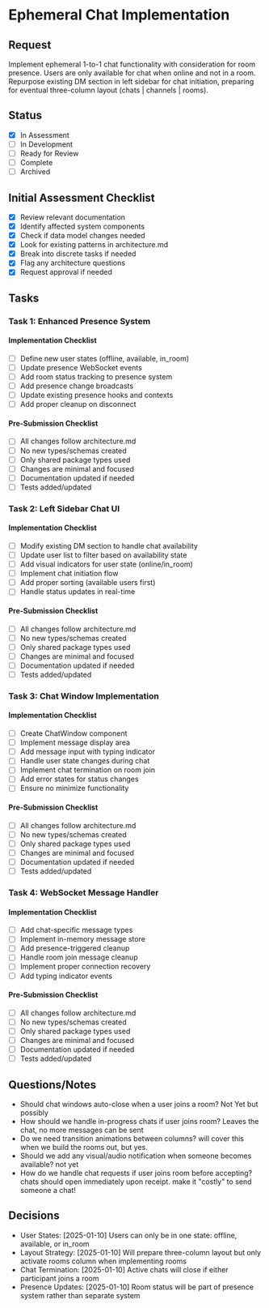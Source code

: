 # Ephemeral Chat Implementation

## Request
Implement ephemeral 1-to-1 chat functionality with consideration for room presence. Users are only available for chat when online and not in a room. Repurpose existing DM section in left sidebar for chat initiation, preparing for eventual three-column layout (chats | channels | rooms).

## Status
- [x] In Assessment
- [ ] In Development
- [ ] Ready for Review
- [ ] Complete
- [ ] Archived

## Initial Assessment Checklist
- [x] Review relevant documentation
- [x] Identify affected system components
- [x] Check if data model changes needed
- [x] Look for existing patterns in architecture.md
- [x] Break into discrete tasks if needed
- [x] Flag any architecture questions
- [x] Request approval if needed

## Tasks

### Task 1: Enhanced Presence System
#### Implementation Checklist
- [ ] Define new user states (offline, available, in_room)
- [ ] Update presence WebSocket events
- [ ] Add room status tracking to presence system
- [ ] Add presence change broadcasts
- [ ] Update existing presence hooks and contexts
- [ ] Add proper cleanup on disconnect

#### Pre-Submission Checklist
- [ ] All changes follow architecture.md
- [ ] No new types/schemas created
- [ ] Only shared package types used
- [ ] Changes are minimal and focused
- [ ] Documentation updated if needed
- [ ] Tests added/updated

### Task 2: Left Sidebar Chat UI
#### Implementation Checklist
- [ ] Modify existing DM section to handle chat availability
- [ ] Update user list to filter based on availability state
- [ ] Add visual indicators for user state (online/in_room)
- [ ] Implement chat initiation flow
- [ ] Add proper sorting (available users first)
- [ ] Handle status updates in real-time

#### Pre-Submission Checklist
- [ ] All changes follow architecture.md
- [ ] No new types/schemas created
- [ ] Only shared package types used
- [ ] Changes are minimal and focused
- [ ] Documentation updated if needed
- [ ] Tests added/updated

### Task 3: Chat Window Implementation
#### Implementation Checklist
- [ ] Create ChatWindow component
- [ ] Implement message display area
- [ ] Add message input with typing indicator
- [ ] Handle user state changes during chat
- [ ] Implement chat termination on room join
- [ ] Add error states for status changes
- [ ] Ensure no minimize functionality

#### Pre-Submission Checklist
- [ ] All changes follow architecture.md
- [ ] No new types/schemas created
- [ ] Only shared package types used
- [ ] Changes are minimal and focused
- [ ] Documentation updated if needed
- [ ] Tests added/updated

### Task 4: WebSocket Message Handler
#### Implementation Checklist
- [ ] Add chat-specific message types
- [ ] Implement in-memory message store
- [ ] Add presence-triggered cleanup
- [ ] Handle room join message cleanup
- [ ] Implement proper connection recovery
- [ ] Add typing indicator events

#### Pre-Submission Checklist
- [ ] All changes follow architecture.md
- [ ] No new types/schemas created
- [ ] Only shared package types used
- [ ] Changes are minimal and focused
- [ ] Documentation updated if needed
- [ ] Tests added/updated

## Questions/Notes
- Should chat windows auto-close when a user joins a room? Not Yet but possibly
- How should we handle in-progress chats if user joins room? Leaves the chat, no more messages can be sent
- Do we need transition animations between columns? will cover this when we build the rooms out, but yes. 
- Should we add any visual/audio notification when someone becomes available? not yet
- How do we handle chat requests if user joins room before accepting? chats should open immediately upon receipt. make it "costly" to send someone a chat! 

## Decisions
- User States: [2025-01-10] Users can only be in one state: offline, available, or in_room
- Layout Strategy: [2025-01-10] Will prepare three-column layout but only activate rooms column when implementing rooms
- Chat Termination: [2025-01-10] Active chats will close if either participant joins a room
- Presence Updates: [2025-01-10] Room status will be part of presence system rather than separate system